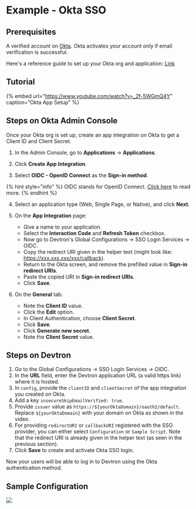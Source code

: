 # Example - Okta SSO

## Prerequisites

A verified account on [Okta](https://www.okta.com/). Okta activates your account only if email verification is successful.

Here's a reference guide to set up your Okta org and application: [Link](https://developer.okta.com/docs/guides/oie-embedded-common-org-setup/go/main/)

## Tutorial

{% embed url="https://www.youtube.com/watch?v=_2f-5WGmQ4Y" caption="Okta App Setup" %}

## Steps on Okta Admin Console

Once your Okta org is set up, create an app integration on Okta to get a Client ID and Client Secret.

1. In the Admin Console, go to **Applications** → **Applications**.

2. Click **Create App Integration**.

3. Select **OIDC - OpenID Connect** as the **Sign-in method**.

{% hint style="info" %}
OIDC stands for OpenID Connect. [Click here](https://www.okta.com/openid-connect/) to read more.
{% endhint %}

4. Select an application type (Web, Single Page, or Native), and click **Next**.

5. On the **App Integration** page:
    * Give a name to your application.
    * Select the **Interaction Code** and **Refresh Token** checkbox.
    * Now go to Devtron's Global Configurations → SSO Login Services → OIDC.
    * Copy the redirect URI given in the helper text (might look like: https://xxx.xxx.xxx/xxx/callback).
    * Return to the Okta screen, and remove the prefilled value in **Sign-in redirect URIs**.
    * Paste the copied URI in **Sign-in redirect URIs**.
    * Click **Save**.

6. On the **General** tab:
    * Note the **Client ID** value.
    * Click the **Edit** option.
    * In Client Authentication, choose **Client Secret**.
    * Click **Save**.
    * Click **Generate new secret**.
    * Note the **Client Secret** value.


## Steps on Devtron

1. Go to the Global Configurations → SSO Login Services → OIDC.
2. In the **URL** field, enter the Devtron application URL (a valid https link) where it is hosted.
3. In `config`, provide the `clientID` and `clientSecret` of the app integration you created on Okta.
4. Add a key `insecureSkipEmailVerified: true`.
5. Provide `issuer` value as `https://${yourOktaDomain}/oauth2/default`. Replace `${yourOktaDomain}` with your domain on Okta as shown in the video.
6. For providing `redirectURI` or `callbackURI` registered with the SSO provider, you can either select `Configuration` or `Sample Script`. Note that the redirect URI is already given in the helper text (as seen in the previous section).
7. Click **Save** to create and activate Okta SSO login.

Now your users will be able to log in to Devtron using the Okta authentication method.

## Sample Configuration

![](https://devtron-public-asset.s3.us-east-2.amazonaws.com/images/global-configurations/sso-login-service/sample-config.jpg)


